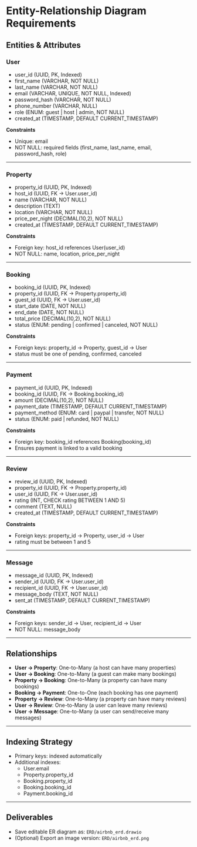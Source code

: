 # Entity-Relationship Diagram Requirements

## Entities & Attributes

### User
- user_id (UUID, PK, Indexed)
- first_name (VARCHAR, NOT NULL)
- last_name (VARCHAR, NOT NULL)
- email (VARCHAR, UNIQUE, NOT NULL, Indexed)
- password_hash (VARCHAR, NOT NULL)
- phone_number (VARCHAR, NULL)
- role (ENUM: guest | host | admin, NOT NULL)
- created_at (TIMESTAMP, DEFAULT CURRENT_TIMESTAMP)

**Constraints**
- Unique: email
- NOT NULL: required fields (first_name, last_name, email, password_hash, role)

---

### Property
- property_id (UUID, PK, Indexed)
- host_id (UUID, FK → User.user_id)
- name (VARCHAR, NOT NULL)
- description (TEXT)
- location (VARCHAR, NOT NULL)
- price_per_night (DECIMAL(10,2), NOT NULL)
- created_at (TIMESTAMP, DEFAULT CURRENT_TIMESTAMP)

**Constraints**
- Foreign key: host_id references User(user_id)
- NOT NULL: name, location, price_per_night

---

### Booking
- booking_id (UUID, PK, Indexed)
- property_id (UUID, FK → Property.property_id)
- guest_id (UUID, FK → User.user_id)
- start_date (DATE, NOT NULL)
- end_date (DATE, NOT NULL)
- total_price (DECIMAL(10,2), NOT NULL)
- status (ENUM: pending | confirmed | canceled, NOT NULL)

**Constraints**
- Foreign keys: property_id → Property, guest_id → User
- status must be one of pending, confirmed, canceled

---

### Payment
- payment_id (UUID, PK, Indexed)
- booking_id (UUID, FK → Booking.booking_id)
- amount (DECIMAL(10,2), NOT NULL)
- payment_date (TIMESTAMP, DEFAULT CURRENT_TIMESTAMP)
- payment_method (ENUM: card | paypal | transfer, NOT NULL)
- status (ENUM: paid | refunded, NOT NULL)

**Constraints**
- Foreign key: booking_id references Booking(booking_id)
- Ensures payment is linked to a valid booking

---

### Review
- review_id (UUID, PK, Indexed)
- property_id (UUID, FK → Property.property_id)
- user_id (UUID, FK → User.user_id)
- rating (INT, CHECK rating BETWEEN 1 AND 5)
- comment (TEXT, NULL)
- created_at (TIMESTAMP, DEFAULT CURRENT_TIMESTAMP)

**Constraints**
- Foreign keys: property_id → Property, user_id → User
- rating must be between 1 and 5

---

### Message
- message_id (UUID, PK, Indexed)
- sender_id (UUID, FK → User.user_id)
- recipient_id (UUID, FK → User.user_id)
- message_body (TEXT, NOT NULL)
- sent_at (TIMESTAMP, DEFAULT CURRENT_TIMESTAMP)

**Constraints**
- Foreign keys: sender_id → User, recipient_id → User
- NOT NULL: message_body

---

## Relationships
- **User → Property**: One-to-Many (a host can have many properties)
- **User → Booking**: One-to-Many (a guest can make many bookings)
- **Property → Booking**: One-to-Many (a property can have many bookings)
- **Booking → Payment**: One-to-One (each booking has one payment)
- **Property → Review**: One-to-Many (a property can have many reviews)
- **User → Review**: One-to-Many (a user can leave many reviews)
- **User → Message**: One-to-Many (a user can send/receive many messages)

---

## Indexing Strategy
- Primary keys: indexed automatically
- Additional indexes:
  - User.email
  - Property.property_id
  - Booking.property_id
  - Booking.booking_id
  - Payment.booking_id

---

## Deliverables
- Save editable ER diagram as: `ERD/airbnb_erd.drawio`
- (Optional) Export an image version: `ERD/airbnb_erd.png`

